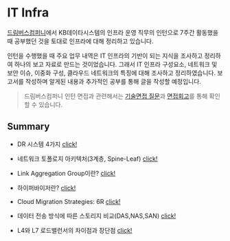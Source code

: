 # IT Infra

[드림버스컴퍼니](https://comento.kr/career/dreamverse/kbds-1)에서 KB데이타시스템의 인프라 운영 직무의 인턴으로 7주간 활동했을 때 공부했던 것을 토대로 인프라에 대해 정리하고 있습니다.

인턴을 수행했을 때 주요 업무 내역은 IT 인프라의 기반이 되는 지식을 조사하고 정리하여 하나의 보고 자료로 만드는 것이었습니다. 그래서 IT 인프라 구성요소, 네트워크 및 보안 이슈, 이중화 구성, 클라우드 네트워크의 특징에 대해 조사하고 정리하였습니다. 보고서를 작성하며 알게된 내용과 추가적인 공부를 통해 글을 작성할 예정입니다.

> 드림버스컴퍼니 인턴 면접과 관련해서는 [기술면접 질문](https://github.com/Ohjiwoo-lab/TIL/blob/main/Non-category/dreamverse_company_interview.md)과 [면접회고](https://velog.io/@jiwoo_048/KBDS-dreamverse-company)를 통해 확인할 수 있습니다.

## Summary

- DR 시스템 4가지 [click!](https://github.com/Ohjiwoo-lab/TIL/blob/main/Infra/DR_System.md)

- 네트워크 토폴로지 아키텍처(3계층, Spine-Leaf) [click!](https://github.com/Ohjiwoo-lab/TIL/blob/main/Infra/Network_Architecture.md)

- Link Aggregation Group이란? [click!](https://github.com/Ohjiwoo-lab/TIL/blob/main/Infra/LACP.md)

- 하이퍼바이저란? [click!](https://github.com/Ohjiwoo-lab/TIL/blob/main/Infra/Hypervisor.md)

- Cloud Migration Strategies: 6R [click!](https://github.com/Ohjiwoo-lab/TIL/blob/main/Infra/Cloud_Migration_Strategies.md)

- 데이터 전송 방식에 따른 스토리지 비교(DAS,NAS,SAN) [click!](https://github.com/Ohjiwoo-lab/TIL/blob/main/Infra/Storage.md)

- L4와 L7 로드밸런서의 차이점과 장단점 [click!](https://github.com/Ohjiwoo-lab/TIL/blob/main/Infra/L4_vs_L7_Load_Balancer.md)